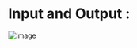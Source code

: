 # Input and Output : <br>

![image](https://github.com/sabrina-mostafa/Computer_Graphics/assets/78508655/e7c5ea52-0380-4d68-84c6-42b13ca8e9ba)
